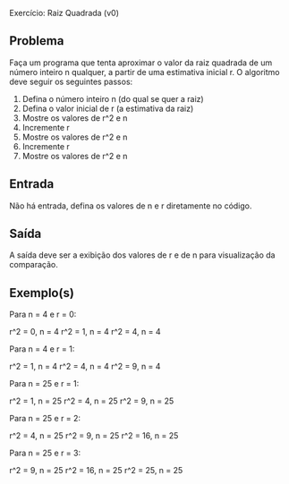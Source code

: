 Exercício: Raiz Quadrada (v0)


Problema
--------

Faça um programa que tenta aproximar o valor da raiz quadrada de um número inteiro n qualquer, a partir de uma estimativa inicial r. O algoritmo deve seguir os seguintes passos:

1. Defina o número inteiro n (do qual se quer a raiz)
2. Defina o valor inicial de r (a estimativa da raiz)
3. Mostre os valores de r^2 e n
4. Incremente r
5. Mostre os valores de r^2 e n
6. Incremente r
7. Mostre os valores de r^2 e n


Entrada
-------

Não há entrada, defina os valores de n e r diretamente no código.


Saída
-----

A saída deve ser a exibição dos valores de r e de n para visualização da comparação.


Exemplo(s)
----------

Para n = 4 e r = 0:

r^2 = 0, n = 4
r^2 = 1, n = 4
r^2 = 4, n = 4

Para n = 4 e r = 1:

r^2 = 1, n = 4
r^2 = 4, n = 4
r^2 = 9, n = 4

Para n = 25 e r = 1:

r^2 = 1, n = 25
r^2 = 4, n = 25
r^2 = 9, n = 25

Para n = 25 e r = 2:

r^2 = 4, n = 25
r^2 = 9, n = 25
r^2 = 16, n = 25

Para n = 25 e r = 3:

r^2 = 9, n = 25
r^2 = 16, n = 25
r^2 = 25, n = 25